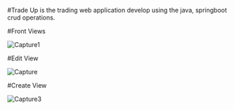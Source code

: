 #Trade Up is the trading web application develop using the java, springboot crud operations.

#Front Views

![Capture1](https://github.com/Chamod-Madhuranga/trade-Up/assets/155392322/27f13999-51e6-4ac9-bdbe-01cfae7d9ee2)

#Edit View

![Capture](https://github.com/Chamod-Madhuranga/trade-Up/assets/155392322/0cd57138-0b66-4d82-9c6d-0d1e4985ddc5)

#Create View

![Capture3](https://github.com/Chamod-Madhuranga/trade-Up/assets/155392322/5f5b8d57-e658-42eb-838b-5a31091a5766)
